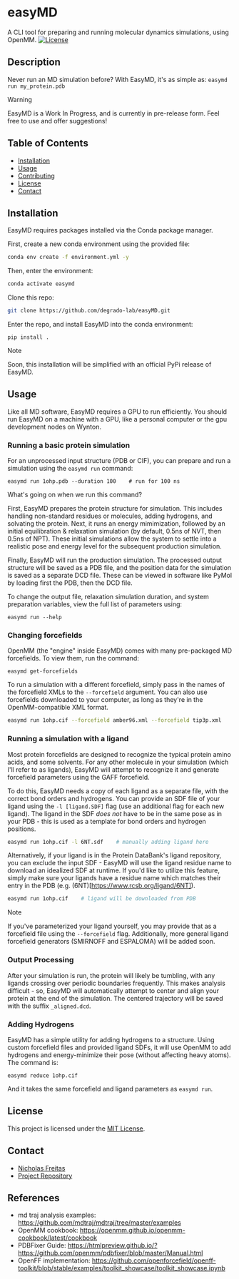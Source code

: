 # easyMD
A CLI tool for preparing and running molecular dynamics simulations, using OpenMM.
[![License](https://img.shields.io/badge/license-MIT-blue.svg)](LICENSE)

## Description

Never run an MD simulation before? With EasyMD, it's as simple as:
```easymd run my_protein.pdb ```

> [!WARNING]  
> EasyMD is a Work In Progress, and is currently in pre-release form. Feel free to use and offer suggestions!

## Table of Contents

- [Installation](#installation)
- [Usage](#usage)
- [Contributing](#contributing)
- [License](#license)
- [Contact](#contact)

## Installation
EasyMD requires packages installed via the Conda package manager. 

First, create a new conda environment using the provided file:
```bash
conda env create -f environment.yml -y
```

Then, enter the environment:
```bash
conda activate easymd
```

Clone this repo:
```bash
git clone https://github.com/degrado-lab/easyMD.git
```

Enter the repo, and install EasyMD into the conda environment:
```
pip install .
```

> [!NOTE]  
> Soon, this installation will be simplified with an official PyPi release of EasyMD.

## Usage
Like all MD software, EasyMD requires a GPU to run efficiently. You should run EasyMD on a machine with a GPU, like a personal computer or the gpu development nodes on Wynton.

### Running a basic protein simulation
For an unprocessed input structure (PDB or CIF), you can prepare and run a simulation using the `easymd run` command:

```easymd run 1ohp.pdb --duration 100    # run for 100 ns```

What's going on when we run this command?

First, EasyMD prepares the protein structure for simulation. This includes handling non-standard residues or molecules, adding hydrogens, and solvating the protein. Next, it runs an energy mimimization, followed by an initial equilibration & relaxation simulation (by default, 0.5ns of NVT, then 0.5ns of NPT). These initial simulations allow the system to settle into a realistic pose and energy level for the subsequent production simulation.

Finally, EasyMD will run the production simulation. The processed output structure will be saved as a PDB file, and the position data for the simulation is saved as a separate DCD file. These can be viewed in software like PyMol by loading first the PDB, then the DCD file.

To change the output file, relaxation simulation duration, and system preparation variables, view the full list of parameters using:

```easymd run --help```

### Changing forcefields
OpenMM (the "engine" inside EasyMD) comes with many pre-packaged MD forcefields. To view them, run the command:

```easymd get-forcefields```

To run a simulation with a different forcefield, simply pass in the names of the forcefield XMLs to the ```--forcefield``` argument. You can also use forcefields downloaded to your computer, as long as they're in the OpenMM-compatible XML format.

```bash
easymd run 1ohp.cif --forcefield amber96.xml --forcefield tip3p.xml    # Use Amber96, with tip3p water
```

### Running a simulation with a ligand
Most protein forcefields are designed to recognize the typical protein amino acids, and some solvents. For any other molecule in your simulation (which I'll refer to as ligands), EasyMD will attempt to recognize it and generate forcefield parameters using the GAFF forcefield.

To do this, EasyMD needs a copy of each ligand as a separate file, with the correct bond orders and hydrogens. You can provide an SDF file of your ligand using the `-l [ligand.SDF]` flag (use an additional flag for each new ligand). The ligand in the SDF _does not_ have to be in the same pose as in your PDB - this is used as a template for bond orders and hydrogen positions.

```bash
easymd run 1ohp.cif -l 6NT.sdf    # manually adding ligand here
```

Alternatively, if your ligand is in the Protein DataBank's ligand repository, you can exclude the input SDF - EasyMD will use the ligand residue name to download an idealized SDF at runtime. If you'd like to utilize this feature, simply make sure your ligands have a residue name which matches their entry in the PDB (e.g. (6NT)[https://www.rcsb.org/ligand/6NT]).

```bash
easymd run 1ohp.cif    # ligand will be downloaded from PDB
```

> [!NOTE]  
> If you've parameterized your ligand yourself, you may provide that as a forcefield file using the ```--forcefield``` flag.
> Additionally, more general ligand forcefield generators (SMIRNOFF and ESPALOMA) will be added soon.

### Output Processing
After your simulation is run, the protein will likely be tumbling, with any ligands crossing over periodic boundaries frequently. This makes analysis difficult - so, EasyMD will automatically attempt to center and align your protein at the end of the simulation.
The centered trajectory will be saved with the suffix `_aligned.dcd`.

### Adding Hydrogens
EasyMD has a simple utility for adding hydrogens to a structure. Using custom forcefield files and provided ligand SDFs, it will use OpenMM to add hydrogens and energy-minimize their pose (without affecting heavy atoms). The command is:

```easymd reduce 1ohp.cif```

And it takes the same forcefield and ligand parameters as `easymd run`.

## License

This project is licensed under the [MIT License](LICENSE).

## Contact

- [Nicholas Freitas](https://github.com/njf042)
- [Project Repository](https://github.com/degrado-lab/easyMD)

## References
- md traj analysis examples: https://github.com/mdtraj/mdtraj/tree/master/examples
- OpenMM cookbook: https://openmm.github.io/openmm-cookbook/latest/cookbook
- PDBFixer Guide: https://htmlpreview.github.io/?https://github.com/openmm/pdbfixer/blob/master/Manual.html
- OpenFF implementation: https://github.com/openforcefield/openff-toolkit/blob/stable/examples/toolkit_showcase/toolkit_showcase.ipynb

